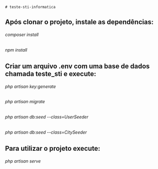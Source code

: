	# teste-sti-informatica

## Após clonar o projeto, instale as dependências:
###### composer install
###### npm install

## Criar um arquivo .env com uma base de dados chamada teste_sti e execute:
###### php artisan key:generate
###### php artisan migrate
###### php artisan db:seed --class=UserSeeder
###### php artisan db:seed --class=CitySeeder

## Para utilizar o projeto execute:
###### php artisan serve
